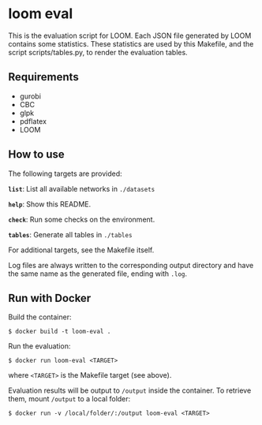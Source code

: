 # loom eval

This is the evaluation script for LOOM. Each JSON file generated by LOOM contains some statistics. These statistics are used by this Makefile, and the script scripts/tables.py, to render the evaluation tables.

## Requirements

 * gurobi
 * CBC
 * glpk
 * pdflatex
 * LOOM

## How to use

The following targets are provided:

**`list`**: List all available networks in `./datasets`

**`help`**: Show this README.

**`check`**: Run some checks on the environment.

**`tables`**: Generate all tables in `./tables`

For additional targets, see the Makefile itself.

Log files are always written to the corresponding output directory and have the same name as the generated file, ending with `.log`.

## Run with Docker

Build the container:

    $ docker build -t loom-eval .

Run the evaluation:

    $ docker run loom-eval <TARGET>

where `<TARGET>` is the Makefile target (see above).

Evaluation results will be output to `/output` inside the container. To retrieve them, mount `/output` to a local folder:

    $ docker run -v /local/folder/:/output loom-eval <TARGET>
